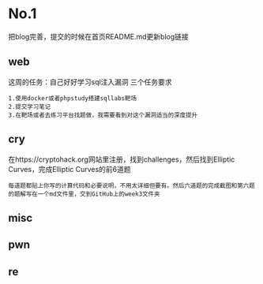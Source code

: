 # No.1
把blog完善，提交的时候在首页README.md更新blog链接
## web
这周的任务：自己好好学习sql注入漏洞
三个任务要求
```
1.使用docker或者phpstudy搭建sqllabs靶场
2.提交学习笔记
3.在靶场或者去练习平台找题做，我需要看到对这个漏洞适当的深度提升
```
## cry
在https://cryptohack.org网站里注册，找到challenges，然后找到Elliptic Curves，完成Elliptic Curves的前6道题
```
每道题都贴上你写的计算代码和必要说明，不用太详细但要有。然后六道题的完成截图和第六题的题解写在一个md文件里，交到GitHub上的week3文件夹
```
## misc
## pwn
## re
